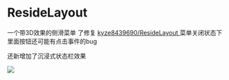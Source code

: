 # ResideLayout
一个带3D效果的侧滑菜单
了修复 <a href="https://github.com/kyze8439690/ResideLayout">kyze8439690/ResideLayout </a> 菜单关闭状态下里面按钮还可能有点击事件的bug

还新增加了沉浸式状态栏效果

<img src="http://img.blog.csdn.net/20150828144439356"/>
